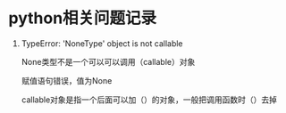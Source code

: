 # python相关问题记录

1. TypeError: 'NoneType' object is not callable

   None类型不是一个可以可以调用（callable）对象

   赋值语句错误，值为None

   callable对象是指一个后面可以加（）的对象，一般把调用函数时（）去掉